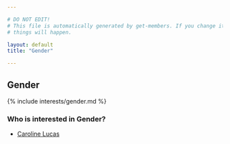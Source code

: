 ```yaml
---

# DO NOT EDIT!
# This file is automatically generated by get-members. If you change it, bad
# things will happen.

layout: default
title: "Gender"

---
```


## Gender

{% include interests/gender.md %}

### Who is interested in Gender?


* [Caroline Lucas](/members/caroline-lucas.html)
